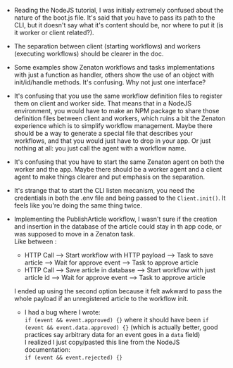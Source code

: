 - Reading the NodeJS tutorial, I was initialy extremely confused about the nature of the boot.js file. It's said that you have to pass its path to the CLI, but it doesn't say what it's content should be, nor where to put it (is it worker or client related?).

- The separation between client (starting workflows) and workers (executing workflows) should be clearer in the doc.

- Some examples show Zenaton workflows and tasks implementations with just a function as handler, others show the use of an object with init/id/handle methods. It's confusing. Why not just one interface?

- It's confusing that you use the same workflow definition files to register them on client and worker side. That means that in a NodeJS environment, you would have to make an NPM package to share those definition files between client and workers, which ruins a bit the Zenaton experience which is to simplify workflow management. Maybe there should be a way to generate a special file that describes your workflows, and that you would just have to drop in your app. Or just nothing at all: you just call the agent with a workflow name.

- It's confusing that you have to start the same Zenaton agent on both the worker and the app. Maybe there should be a worker agent and a client agent to make things clearer and put emphasis on the separation.

- It's strange that to start the CLI listen mecanism, you need the credentials in both the .env file and being passed to the `Client.init()`. It feels like you're doing the same thing twice.

- Implementing the PublishArticle workflow, I wasn't sure if the creation and insertion in the database of the article could stay in th app code, or was supposed to move in a Zenaton task.  
  Like between :

  - HTTP Call --> Start workflow with HTTP payload --> Task to save article --> Wait for approve event --> Task to approve article
  - HTTP Call --> Save article in database --> Start workflow with just article id --> Wait for approve event --> Task to approve article

  I ended up using the second option because it felt awkward to pass the whole payload if an unregistered article to the workflow init.

  - I had a bug where I wrote:  
    `if (event && event.approved) {}` where it should have been `if (event && event.data.approved) {}` (which is actually better, good practices say arbitrary data for an event goes in a `data` field)  
    I realized I just copy/pasted this line from the NodeJS documentation:  
    `if (event && event.rejected) {}`
